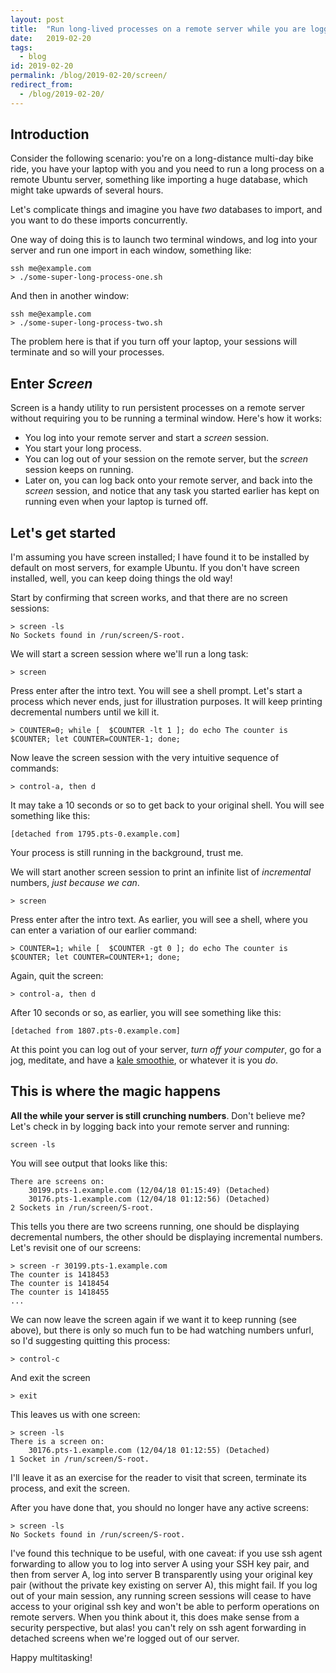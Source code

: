 ```yaml
---
layout: post
title:  "Run long-lived processes on a remote server while you are logged out, using the Screen utility"
date:   2019-02-20
tags:
  - blog
id: 2019-02-20
permalink: /blog/2019-02-20/screen/
redirect_from:
  - /blog/2019-02-20/
---
```


Introduction
-----

Consider the following scenario: you're on a long-distance multi-day bike ride, you have your laptop with you and you need to run a long process on a remote Ubuntu server, something like importing a huge database, which might take upwards of several hours.

Let's complicate things and imagine you have _two_ databases to import, and you want to do these imports concurrently.

One way of doing this is to launch two terminal windows, and log into your server and run one import in each window, something like:

    ssh me@example.com
    > ./some-super-long-process-one.sh

And then in another window:

    ssh me@example.com
    > ./some-super-long-process-two.sh

The problem here is that if you turn off your laptop, your sessions will terminate and so will your processes.

Enter _Screen_
-----

Screen is a handy utility to run persistent processes on a remote server without requiring you to be running a terminal window. Here's how it works:

* You log into your remote server and start a _screen_ session.
* You start your long process.
* You can log out of your session on the remote server, but the _screen_ session keeps on running.
* Later on, you can log back onto your remote server, and back into the _screen_ session, and notice that any task you started earlier has kept on running even when your laptop is turned off.

Let's get started
-----

I'm assuming you have screen installed; I have found it to be installed by default on most servers, for example Ubuntu. If you don't have screen installed, well, you can keep doing things the old way!

Start by confirming that screen works, and that there are no screen sessions:

    > screen -ls
    No Sockets found in /run/screen/S-root.

We will start a screen session where we'll run a long task:

    > screen

Press enter after the intro text. You will see a shell prompt. Let's start a process which never ends, just for illustration purposes. It will keep printing decremental numbers until we kill it.

    > COUNTER=0; while [  $COUNTER -lt 1 ]; do echo The counter is $COUNTER; let COUNTER=COUNTER-1; done;

Now leave the screen session with the very intuitive sequence of commands:

    > control-a, then d

It may take a 10 seconds or so to get back to your original shell. You will see something like this:

    [detached from 1795.pts-0.example.com]

Your process is still running in the background, trust me.

We will start another screen session to print an infinite list of _incremental_ numbers, _just because we can_.

    > screen

Press enter after the intro text. As earlier, you will see a shell, where you can enter a variation of our earlier command:

    > COUNTER=1; while [  $COUNTER -gt 0 ]; do echo The counter is $COUNTER; let COUNTER=COUNTER+1; done;

Again, quit the screen:

    > control-a, then d

After 10 seconds or so, as earlier, you will see something like this:

    [detached from 1807.pts-0.example.com]

At this point you can log out of your server, _turn off your computer_, go for a jog, meditate, and have a [kale smoothie](https://lovingitvegan.com/kale-smoothie/), or whatever it is you _do_.

This is where the magic happens
-----

**All the while your server is still crunching numbers**. Don't believe me? Let's check in by logging back into your remote server and running:

    screen -ls

You will see output that looks like this:

    There are screens on:
    	30199.pts-1.example.com	(12/04/18 01:15:49)	(Detached)
    	30176.pts-1.example.com	(12/04/18 01:12:56)	(Detached)
    2 Sockets in /run/screen/S-root.

This tells you there are two screens running, one should be displaying decremental numbers, the other should be displaying incremental numbers. Let's revisit one of our screens:

    > screen -r 30199.pts-1.example.com
    The counter is 1418453
    The counter is 1418454
    The counter is 1418455
    ...

We can now leave the screen again if we want it to keep running (see above), but there is only so much fun to be had watching numbers unfurl, so I'd suggesting quitting this process:

    > control-c

And exit the screen

    > exit

This leaves us with one screen:

    > screen -ls
    There is a screen on:
    	30176.pts-1.example.com	(12/04/18 01:12:55)	(Detached)
    1 Socket in /run/screen/S-root.

I'll leave it as an exercise for the reader to visit that screen, terminate its process, and exit the screen.

After you have done that, you should no longer have any active screens:

    > screen -ls
    No Sockets found in /run/screen/S-root.

I've found this technique to be useful, with one caveat: if you use ssh agent forwarding to allow you to log into server A using your SSH key pair, and then from server A, log into server B transparently using your original key pair (without the private key existing on server A), this might fail. If you log out of your main session, any running screen sessions will cease to have access to your original ssh key and won't be able to perform operations on remote servers. When you think about it, this does make sense from a security perspective, but alas! you can't rely on ssh agent forwarding in detached screens when we're logged out of our server.

Happy multitasking!

